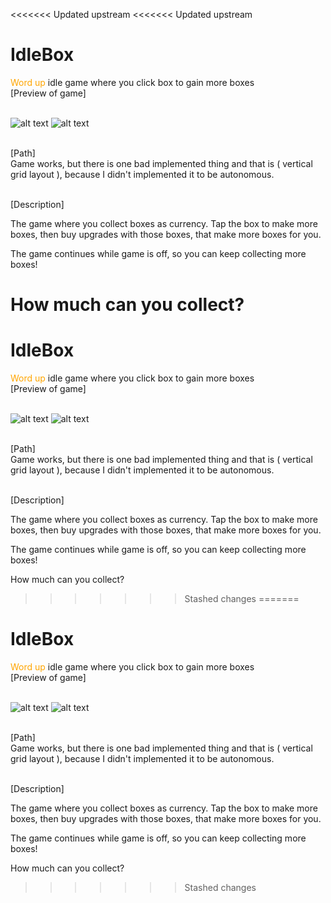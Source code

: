 <<<<<<< Updated upstream
<<<<<<< Updated upstream
# IdleBox
<span style="color:orange;">Word up</span>
idle game where you click box to gain more boxes
<br />
[Preview of game]
<br>
<br>

![alt text](https://play-lh.googleusercontent.com/50bwPVnVpE4D2eFywUshxysztfr8OFVqN5nLTVnu6Ql3JltaIMLQ6Ly5nN4pJIH3kw=w750-h750)
![alt text](https://play-lh.googleusercontent.com/c8OqxvfPX-lJy7J_jzHUGzif75vYFD9VG1sEe0PtMbTOJP3i9tPBMi9rY0JWvx4YWg=w750-h750)
<br>
<br>

[Path]
<br>
Game works, but there is one bad implemented thing and that is ( vertical grid layout ), because I didn't implemented it to be autonomous.
<br>
<br>

[Description]
<br>


The game where you collect boxes as currency.
Tap the box to make more boxes, then buy upgrades with those boxes, that make more boxes for you.

The game continues while game is off, so you can keep collecting more boxes!

How much can you collect?
=======
# IdleBox
<span style="color:orange;">Word up</span>
idle game where you click box to gain more boxes
<br />
[Preview of game]
<br>
<br>

![alt text](https://play-lh.googleusercontent.com/50bwPVnVpE4D2eFywUshxysztfr8OFVqN5nLTVnu6Ql3JltaIMLQ6Ly5nN4pJIH3kw=w750-h750)
![alt text](https://play-lh.googleusercontent.com/c8OqxvfPX-lJy7J_jzHUGzif75vYFD9VG1sEe0PtMbTOJP3i9tPBMi9rY0JWvx4YWg=w750-h750)
<br>
<br>

[Path]
<br>
Game works, but there is one bad implemented thing and that is ( vertical grid layout ), because I didn't implemented it to be autonomous.
<br>
<br>

[Description]
<br>


The game where you collect boxes as currency.
Tap the box to make more boxes, then buy upgrades with those boxes, that make more boxes for you.

The game continues while game is off, so you can keep collecting more boxes!

How much can you collect?
>>>>>>> Stashed changes
=======
# IdleBox
<span style="color:orange;">Word up</span>
idle game where you click box to gain more boxes
<br />
[Preview of game]
<br>
<br>

![alt text](https://play-lh.googleusercontent.com/50bwPVnVpE4D2eFywUshxysztfr8OFVqN5nLTVnu6Ql3JltaIMLQ6Ly5nN4pJIH3kw=w750-h750)
![alt text](https://play-lh.googleusercontent.com/c8OqxvfPX-lJy7J_jzHUGzif75vYFD9VG1sEe0PtMbTOJP3i9tPBMi9rY0JWvx4YWg=w750-h750)
<br>
<br>

[Path]
<br>
Game works, but there is one bad implemented thing and that is ( vertical grid layout ), because I didn't implemented it to be autonomous.
<br>
<br>

[Description]
<br>


The game where you collect boxes as currency.
Tap the box to make more boxes, then buy upgrades with those boxes, that make more boxes for you.

The game continues while game is off, so you can keep collecting more boxes!

How much can you collect?
>>>>>>> Stashed changes
